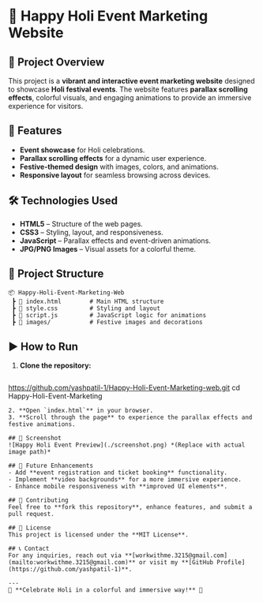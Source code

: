 # 🎨 Happy Holi Event Marketing Website

## 📌 Project Overview
This project is a **vibrant and interactive event marketing website** designed to showcase **Holi festival events**. The website features **parallax scrolling effects**, colorful visuals, and engaging animations to provide an immersive experience for visitors.

## 🌟 Features
- **Event showcase** for Holi celebrations.
- **Parallax scrolling effects** for a dynamic user experience.
- **Festive-themed design** with images, colors, and animations.
- **Responsive layout** for seamless browsing across devices.

## 🛠️ Technologies Used
- **HTML5** – Structure of the web pages.
- **CSS3** – Styling, layout, and responsiveness.
- **JavaScript** – Parallax effects and event-driven animations.
- **JPG/PNG Images** – Visual assets for a colorful theme.

## 📂 Project Structure
```
📦 Happy-Holi-Event-Marketing-Web
 ┣ 📜 index.html        # Main HTML structure
 ┣ 📜 style.css         # Styling and layout
 ┣ 📜 script.js         # JavaScript logic for animations
 ┣ 📂 images/           # Festive images and decorations
```

## ▶️ How to Run
1. **Clone the repository:**
   ```bash
https://github.com/yashpatil-1/Happy-Holi-Event-Marketing-web.git
cd Happy-Holi-Event-Marketing
   ```
2. **Open `index.html`** in your browser.
3. **Scroll through the page** to experience the parallax effects and festive animations.

## 📸 Screenshot
![Happy Holi Event Preview](./screenshot.png) *(Replace with actual image path)*

## 🎯 Future Enhancements
- Add **event registration and ticket booking** functionality.
- Implement **video backgrounds** for a more immersive experience.
- Enhance mobile responsiveness with **improved UI elements**.

## 🤝 Contributing
Feel free to **fork this repository**, enhance features, and submit a pull request.

## 📜 License
This project is licensed under the **MIT License**.

## 📞 Contact
For any inquiries, reach out via **[workwithme.3215@gmail.com](mailto:workwithme.3215@gmail.com)** or visit my **[GitHub Profile](https://github.com/yashpatil-1)**.

---
🌈 **Celebrate Holi in a colorful and immersive way!** 🚀

